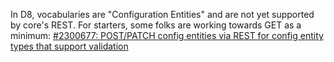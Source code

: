 In D8, vocabularies are "Configuration Entities" and are not yet supported by core's REST. For starters, some folks are working towards GET as a minimum: [#2300677: POST/PATCH config entities via REST for config entity types that support validation](https://www.drupal.org/project/drupal/issues/2300677 "Status: Needs work")